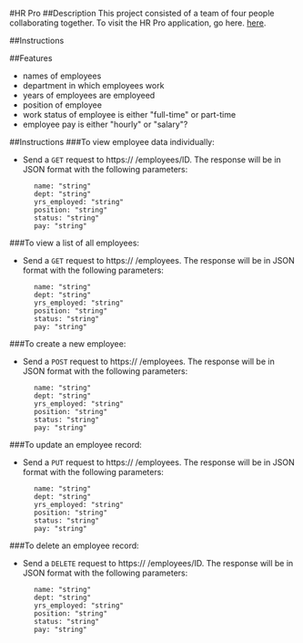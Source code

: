 #HR Pro
##Description
This project consisted of a team of four people collaborating together. To visit the HR Pro application, go here. <a href= "" > here</a>.

##Instructions

##Features
- names of employees
- department in which employees work
- years of employees are employeed
- position of employee
- work status of employee is either "full-time" or part-time
- employee pay is either "hourly" or "salary"?

##Instructions
###To view employee data individually:
- Send a `GET` request to https:// /employees/ID. The response will be in JSON format with the following parameters:

```
      name: "string"
      dept: "string"
      yrs_employed: "string"
      position: "string"
      status: "string"
      pay: "string"

```

###To view a list of all employees:
- Send a `GET` request to https:// /employees. The response will be in JSON format with the following parameters:

```
      name: "string"
      dept: "string"
      yrs_employed: "string"
      position: "string"
      status: "string"
      pay: "string"

```

###To create a new employee:
- Send a `POST` request to https:// /employees. The response will be in JSON format with the following parameters:

```
      name: "string"
      dept: "string"
      yrs_employed: "string"
      position: "string"
      status: "string"
      pay: "string"

```

###To update an employee record:
- Send a `PUT` request to https:// /employees. The response will be in JSON format with the following parameters:

```
      name: "string"
      dept: "string"
      yrs_employed: "string"
      position: "string"
      status: "string"
      pay: "string"

```

###To delete an employee record:
- Send a `DELETE` request to https:// /employees/ID. The response will be in JSON format with the following parameters:

```
      name: "string"
      dept: "string"
      yrs_employed: "string"
      position: "string"
      status: "string"
      pay: "string"

```






